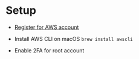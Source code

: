 # Setup

- [Register for AWS account](https://aws.amazon.com/free)

- Install AWS CLI on macOS `brew install awscli`

- Enable 2FA for root account
